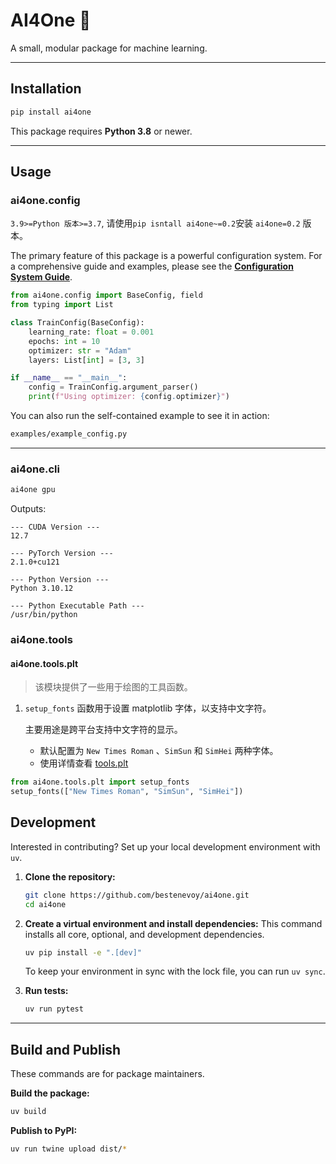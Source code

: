 
# AI4One 🤖

A small, modular package for machine learning.

---

## Installation


```bash
pip install ai4one
````

This package requires **Python 3.8** or newer.

-----

## Usage

### ai4one.config

`3.9>=Python 版本>=3.7`, 请使用`pip isntall ai4one~=0.2`安装 `ai4one=0.2` 版本。 

The primary feature of this package is a powerful configuration system. For a comprehensive guide and examples, please see the **[Configuration System Guide](docs/config.md)**.

```python
from ai4one.config import BaseConfig, field
from typing import List

class TrainConfig(BaseConfig):
    learning_rate: float = 0.001
    epochs: int = 10
    optimizer: str = "Adam"
    layers: List[int] = [3, 3]

if __name__ == "__main__":
    config = TrainConfig.argument_parser()
    print(f"Using optimizer: {config.optimizer}")
```

You can also run the self-contained example to see it in action:

```bash
examples/example_config.py
```

-----


### ai4one.cli

```bash
ai4one gpu
```

Outputs:
```
--- CUDA Version ---
12.7 

--- PyTorch Version ---
2.1.0+cu121

--- Python Version ---
Python 3.10.12

--- Python Executable Path ---
/usr/bin/python
```

### ai4one.tools

#### ai4one.tools.plt

> 该模块提供了一些用于绘图的工具函数。

1. `setup_fonts` 函数用于设置 matplotlib 字体，以支持中文字符。

    主要用途是跨平台支持中文字符的显示。
    - 默认配置为 `New Times Roman` 、`SimSun` 和 `SimHei` 两种字体。
    - 使用详情查看 [tools.plt](docs/plt_tool.md)

```python
from ai4one.tools.plt import setup_fonts
setup_fonts(["New Times Roman", "SimSun", "SimHei"])
```

## Development

Interested in contributing? Set up your local development environment with `uv`.

1.  **Clone the repository:**

    ```bash
    git clone https://github.com/bestenevoy/ai4one.git
    cd ai4one
    ```

2.  **Create a virtual environment and install dependencies:**
    This command installs all core, optional, and development dependencies.

    ```bash
    uv pip install -e ".[dev]"
    ```

    To keep your environment in sync with the lock file, you can run `uv sync`.

3.  **Run tests:**

    ```bash
    uv run pytest
    ```

-----

## Build and Publish

These commands are for package maintainers.

**Build the package:**

```bash
uv build
```

**Publish to PyPI:**

```bash
uv run twine upload dist/*
```
